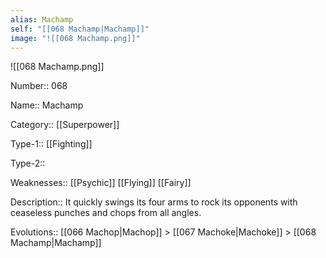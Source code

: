 ```yaml
---
alias: Machamp
self: "[[068 Machamp|Machamp]]"
image: "![[068 Machamp.png]]"
---
```


![[068 Machamp.png]]


Number:: 068

Name:: Machamp

Category:: [[Superpower]]

Type-1:: [[Fighting]]

Type-2::

Weaknesses:: [[Psychic]] [[Flying]] [[Fairy]]

Description:: It quickly swings its four arms to rock its opponents with ceaseless punches and chops from all angles.

Evolutions:: [[066 Machop|Machop]] > [[067 Machoke|Machoke]] > [[068 Machamp|Machamp]]